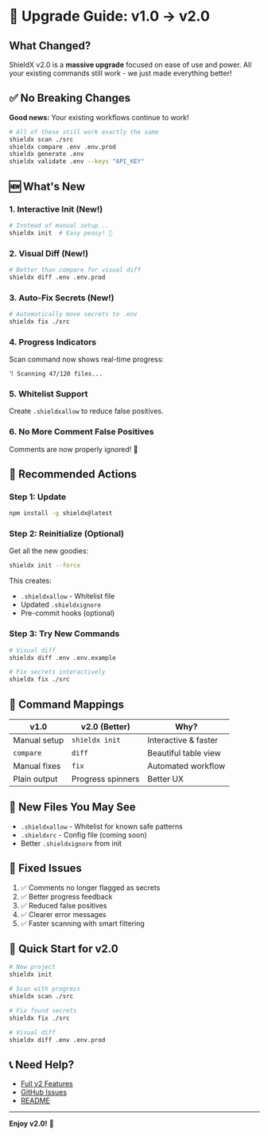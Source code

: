 # 🎉 Upgrade Guide: v1.0 → v2.0

## What Changed?

ShieldX v2.0 is a **massive upgrade** focused on ease of use and power. All your existing commands still work - we just made everything better!

## ✅ No Breaking Changes

**Good news:** Your existing workflows continue to work!

```bash
# All of these still work exactly the same
shieldx scan ./src
shieldx compare .env .env.prod
shieldx generate .env
shieldx validate .env --keys "API_KEY"
```

## 🆕 What's New

### 1. Interactive Init (New!)
```bash
# Instead of manual setup...
shieldx init  # Easy peasy! 🎉
```

### 2. Visual Diff (New!)
```bash
# Better than compare for visual diff
shieldx diff .env .env.prod
```

### 3. Auto-Fix Secrets (New!)
```bash
# Automatically move secrets to .env
shieldx fix ./src
```

### 4. Progress Indicators
Scan command now shows real-time progress:
```
⠹ Scanning 47/120 files...
```

### 5. Whitelist Support
Create `.shieldxallow` to reduce false positives.

### 6. No More Comment False Positives
Comments are now properly ignored! 🎊

## 📝 Recommended Actions

### Step 1: Update
```bash
npm install -g shieldx@latest
```

### Step 2: Reinitialize (Optional)
Get all the new goodies:
```bash
shieldx init --force
```

This creates:
- `.shieldxallow` - Whitelist file
- Updated `.shieldxignore`
- Pre-commit hooks (optional)

### Step 3: Try New Commands
```bash
# Visual diff
shieldx diff .env .env.example

# Fix secrets interactively
shieldx fix ./src
```

## 🔄 Command Mappings

| v1.0 | v2.0 (Better) | Why? |
|------|---------------|------|
| Manual setup | `shieldx init` | Interactive & faster |
| `compare` | `diff` | Beautiful table view |
| Manual fixes | `fix` | Automated workflow |
| Plain output | Progress spinners | Better UX |

## 💾 New Files You May See

- `.shieldxallow` - Whitelist for known safe patterns
- `.shieldxrc` - Config file (coming soon)
- Better `.shieldxignore` from init

## 🐛 Fixed Issues

1. ✅ Comments no longer flagged as secrets
2. ✅ Better progress feedback
3. ✅ Reduced false positives
4. ✅ Clearer error messages
5. ✅ Faster scanning with smart filtering

## 🎯 Quick Start for v2.0

```bash
# New project
shieldx init

# Scan with progress
shieldx scan ./src

# Fix found secrets
shieldx fix ./src

# Visual diff
shieldx diff .env .env.prod
```

## 📞 Need Help?

- [Full v2 Features](./V2_FEATURES.md)
- [GitHub Issues](https://github.com/zeemscript/shieldx/issues)
- [README](./README.md)

---

**Enjoy v2.0!** 🚀
